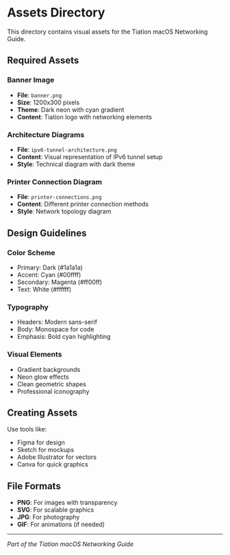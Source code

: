 # Assets Directory

This directory contains visual assets for the Tiation macOS Networking Guide.

## Required Assets

### Banner Image
- **File**: `banner.png`
- **Size**: 1200x300 pixels
- **Theme**: Dark neon with cyan gradient
- **Content**: Tiation logo with networking elements

### Architecture Diagrams
- **File**: `ipv6-tunnel-architecture.png`
- **Content**: Visual representation of IPv6 tunnel setup
- **Style**: Technical diagram with dark theme

### Printer Connection Diagram
- **File**: `printer-connections.png`
- **Content**: Different printer connection methods
- **Style**: Network topology diagram

## Design Guidelines

### Color Scheme
- Primary: Dark (#1a1a1a)
- Accent: Cyan (#00ffff)
- Secondary: Magenta (#ff00ff)
- Text: White (#ffffff)

### Typography
- Headers: Modern sans-serif
- Body: Monospace for code
- Emphasis: Bold cyan highlighting

### Visual Elements
- Gradient backgrounds
- Neon glow effects
- Clean geometric shapes
- Professional iconography

## Creating Assets

Use tools like:
- Figma for design
- Sketch for mockups
- Adobe Illustrator for vectors
- Canva for quick graphics

## File Formats

- **PNG**: For images with transparency
- **SVG**: For scalable graphics
- **JPG**: For photography
- **GIF**: For animations (if needed)

---

*Part of the Tiation macOS Networking Guide*

